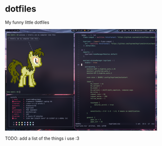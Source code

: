 # dotfiles
My funny little dotfiles

![screenshot of my dotfiles in action](./screenshot.png)

TODO: add a list of the things i use :3
